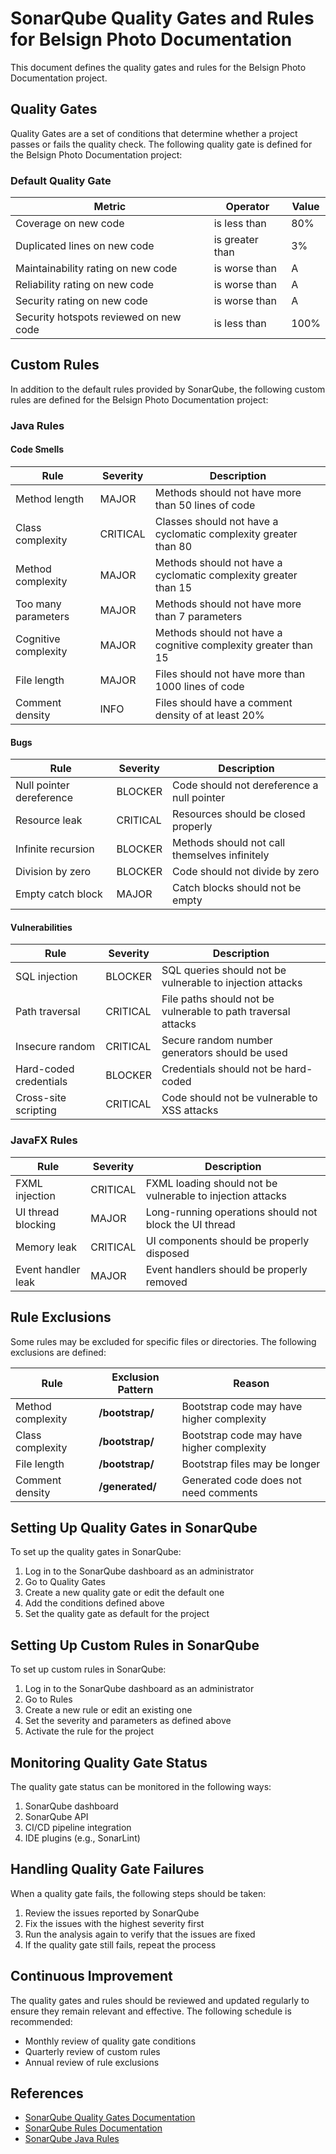 # SonarQube Quality Gates and Rules for Belsign Photo Documentation

This document defines the quality gates and rules for the Belsign Photo Documentation project.

## Quality Gates

Quality Gates are a set of conditions that determine whether a project passes or fails the quality check. The following quality gate is defined for the Belsign Photo Documentation project:

### Default Quality Gate

| Metric | Operator | Value |
|--------|----------|-------|
| Coverage on new code | is less than | 80% |
| Duplicated lines on new code | is greater than | 3% |
| Maintainability rating on new code | is worse than | A |
| Reliability rating on new code | is worse than | A |
| Security rating on new code | is worse than | A |
| Security hotspots reviewed on new code | is less than | 100% |

## Custom Rules

In addition to the default rules provided by SonarQube, the following custom rules are defined for the Belsign Photo Documentation project:

### Java Rules

#### Code Smells

| Rule | Severity | Description |
|------|----------|-------------|
| Method length | MAJOR | Methods should not have more than 50 lines of code |
| Class complexity | CRITICAL | Classes should not have a cyclomatic complexity greater than 80 |
| Method complexity | MAJOR | Methods should not have a cyclomatic complexity greater than 15 |
| Too many parameters | MAJOR | Methods should not have more than 7 parameters |
| Cognitive complexity | MAJOR | Methods should not have a cognitive complexity greater than 15 |
| File length | MAJOR | Files should not have more than 1000 lines of code |
| Comment density | INFO | Files should have a comment density of at least 20% |

#### Bugs

| Rule | Severity | Description |
|------|----------|-------------|
| Null pointer dereference | BLOCKER | Code should not dereference a null pointer |
| Resource leak | CRITICAL | Resources should be closed properly |
| Infinite recursion | BLOCKER | Methods should not call themselves infinitely |
| Division by zero | BLOCKER | Code should not divide by zero |
| Empty catch block | MAJOR | Catch blocks should not be empty |

#### Vulnerabilities

| Rule | Severity | Description |
|------|----------|-------------|
| SQL injection | BLOCKER | SQL queries should not be vulnerable to injection attacks |
| Path traversal | CRITICAL | File paths should not be vulnerable to path traversal attacks |
| Insecure random | CRITICAL | Secure random number generators should be used |
| Hard-coded credentials | BLOCKER | Credentials should not be hard-coded |
| Cross-site scripting | CRITICAL | Code should not be vulnerable to XSS attacks |

### JavaFX Rules

| Rule | Severity | Description |
|------|----------|-------------|
| FXML injection | CRITICAL | FXML loading should not be vulnerable to injection attacks |
| UI thread blocking | MAJOR | Long-running operations should not block the UI thread |
| Memory leak | CRITICAL | UI components should be properly disposed |
| Event handler leak | MAJOR | Event handlers should be properly removed |

## Rule Exclusions

Some rules may be excluded for specific files or directories. The following exclusions are defined:

| Rule | Exclusion Pattern | Reason |
|------|-------------------|--------|
| Method complexity | **/bootstrap/** | Bootstrap code may have higher complexity |
| Class complexity | **/bootstrap/** | Bootstrap code may have higher complexity |
| File length | **/bootstrap/** | Bootstrap files may be longer |
| Comment density | **/generated/** | Generated code does not need comments |

## Setting Up Quality Gates in SonarQube

To set up the quality gates in SonarQube:

1. Log in to the SonarQube dashboard as an administrator
2. Go to Quality Gates
3. Create a new quality gate or edit the default one
4. Add the conditions defined above
5. Set the quality gate as default for the project

## Setting Up Custom Rules in SonarQube

To set up custom rules in SonarQube:

1. Log in to the SonarQube dashboard as an administrator
2. Go to Rules
3. Create a new rule or edit an existing one
4. Set the severity and parameters as defined above
5. Activate the rule for the project

## Monitoring Quality Gate Status

The quality gate status can be monitored in the following ways:

1. SonarQube dashboard
2. SonarQube API
3. CI/CD pipeline integration
4. IDE plugins (e.g., SonarLint)

## Handling Quality Gate Failures

When a quality gate fails, the following steps should be taken:

1. Review the issues reported by SonarQube
2. Fix the issues with the highest severity first
3. Run the analysis again to verify that the issues are fixed
4. If the quality gate still fails, repeat the process

## Continuous Improvement

The quality gates and rules should be reviewed and updated regularly to ensure they remain relevant and effective. The following schedule is recommended:

- Monthly review of quality gate conditions
- Quarterly review of custom rules
- Annual review of rule exclusions

## References

- [SonarQube Quality Gates Documentation](https://docs.sonarqube.org/latest/user-guide/quality-gates/)
- [SonarQube Rules Documentation](https://docs.sonarqube.org/latest/user-guide/rules/)
- [SonarQube Java Rules](https://rules.sonarsource.com/java/)